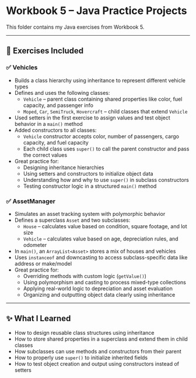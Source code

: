 # Workbook 5 – Java Practice Projects

This folder contains my Java exercises from Workbook 5.

---

## 📘 Exercises Included

### ✅ Vehicles
- Builds a class hierarchy using inheritance to represent different vehicle types
- Defines and uses the following classes:
  - `Vehicle` – parent class containing shared properties like color, fuel capacity, and passenger info
  - `Moped`, `Car`, `SemiTruck`, `Hovercraft` – child classes that extend `Vehicle`
- Used setters in the first exercise to assign values and test object behavior in a `main()` method
- Added constructors to all classes:
  - `Vehicle` constructor accepts color, number of passengers, cargo capacity, and fuel capacity
  - Each child class uses `super()` to call the parent constructor and pass the correct values
- Great practice for:
  - Designing inheritance hierarchies
  - Using setters and constructors to initialize object data
  - Understanding how and why to use `super()` in subclass constructors
  - Testing constructor logic in a structured `main()` method
 
### ✅ AssetManager
- Simulates an asset tracking system with polymorphic behavior
- Defines a superclass `Asset` and two subclasses:
  - `House` – calculates value based on condition, square footage, and lot size
  - `Vehicle` – calculates value based on age, depreciation rules, and odometer
- In `main()`, an `ArrayList<Asset>` stores a mix of houses and vehicles
- Uses `instanceof` and downcasting to access subclass-specific data like address or make/model
- Great practice for:
  - Overriding methods with custom logic (`getValue()`)
  - Using polymorphism and casting to process mixed-type collections
  - Applying real-world logic to depreciation and asset evaluation
  - Organizing and outputting object data clearly using inheritance

---

## ✨ What I Learned
- How to design reusable class structures using inheritance  
- How to store shared properties in a superclass and extend them in child classes  
- How subclasses can use methods and constructors from their parent  
- How to properly use `super()` to initialize inherited fields  
- How to test object creation and output using constructors instead of setters  

